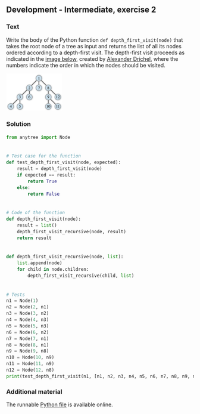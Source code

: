 ## Development - Intermediate, exercise 2

### Text
Write the body of the Python function `def depth_first_visit(node)` that takes the root node of a tree as input and returns the list of all its nodes ordered according to a depth-first visit. The depth-first visit proceeds as indicated in the [image below](https://en.wikipedia.org/wiki/Depth-first_search#/media/File:Depth-first-tree.svg), created by [Alexander Drichel](https://commons.wikimedia.org/wiki/User:Alexander_Drichel), where the numbers indicate the order in which the nodes should be visited.

<img src="img/depth_first_visit.png" alt="Depth-first visit" style="max-width:150px;" />


### Solution
```python
from anytree import Node


# Test case for the function
def test_depth_first_visit(node, expected):
    result = depth_first_visit(node)
    if expected == result:
        return True
    else:
        return False


# Code of the function
def depth_first_visit(node):
    result = list()
    depth_first_visit_recursive(node, result)
    return result


def depth_first_visit_recursive(node, list):
    list.append(node)
    for child in node.children:
        depth_first_visit_recursive(child, list)


# Tests
n1 = Node(1)
n2 = Node(2, n1)
n3 = Node(3, n2)
n4 = Node(4, n3)
n5 = Node(5, n3)
n6 = Node(6, n2)
n7 = Node(7, n1)
n8 = Node(8, n1)
n9 = Node(9, n8)
n10 = Node(10, n9)
n11 = Node(11, n9)
n12 = Node(12, n8)
print(test_depth_first_visit(n1, [n1, n2, n3, n4, n5, n6, n7, n8, n9, n10, n11, n12]))
``` 

### Additional material
The runnable [Python file](exercise_3.py) is available online.
